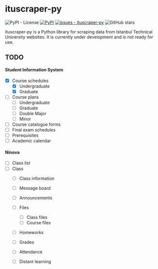 # ituscraper-py
![PyPI - License](https://img.shields.io/pypi/l/ituscraper-py)
[![PyPI](https://img.shields.io/pypi/v/ituscraper-py)](https://pypi.org/project/ituscraper-py/)
[![issues - ituscraper-py](https://img.shields.io/github/issues/SerhanCeetin/ituscraper-py)](https://github.com/SerhanCeetin/ituscraper-py/issues)
![GitHub stars](https://img.shields.io/github/stars/SerhanCeetin/ituscraper-py)

ituscraper-py is a Python library for scraping data from Istanbul Technical University websites. It is currently under development and is not ready for use.
## TODO
#### Student Information System
- [X] Course schedules
  - [X] Undergraduate
  - [X] Graduate
- [ ] Course plans
  - [ ] Undergraduate
  - [ ] Graduate
  - [ ] Double Major
  - [ ] Minor
- [ ] Course catalogue forms
- [ ] Final exam schedules
- [ ] Prerequisites
- [ ] Academic calendar

#### Ninova
- [ ] Class list
- [ ] Class
  - [ ] Class information
  - [ ] Message board
  - [ ] Announcements
  - [ ] Files
    - [ ] Class files
    - [ ] Course files
  - [ ] Homeworks
  - [ ] Grades
  - [ ] Attendance
  - [ ] Distant learning
      